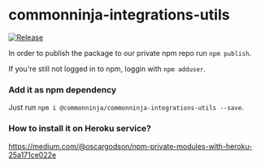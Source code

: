 # commonninja-integrations-utils
[![Release](https://github.com/CommonNinja/commonninja-integrations-utils/actions/workflows/release.yml/badge.svg?branch=master)](https://github.com/CommonNinja/commonninja-integrations-utils/actions/workflows/release.yml)


In order to publish the package to our private npm repo run `npm publish`.

If you're still not logged in to npm, loggin with `npm adduser`.

### Add it as npm dependency
Just run `npm i @commonninja/commonninja-integrations-utils --save`.

### How to install it on Heroku service?
https://medium.com/@oscargodson/npm-private-modules-with-heroku-25a171ce022e
